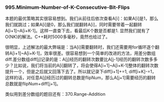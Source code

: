 ### 995.Minimum-Number-of-K-Consecutive-Bit-Flips

本题的最优策略其实很容易想到。我们从前往后依次查看A[i]：如果A[i]是1，那么我们就跳过；如果A[i]是0，那么我们就翻转A[i]，同时需要带着一起翻转A[i+1]~A[i+K-1]。这样一直查下去，看最后K个数是否都是1. 显然我们就有了O(NK)的解法。C++耗时5000多毫秒，竟然也给过了。

很明显，上述解法的最大弊端是：当A[i]需要翻转时，我们还需要用for循环逐个翻转A[i+1]~A[i+K-1]，效率很差。很容易想到一个简单的改进的方法，用差分数组diff.差分数组diff[j]记录的是：A[j]经历的翻转次数要比A[j-1]经历的翻转次数多多少？比如说，我们将当前的A[i]翻转了，将会使得A[i+1]~A[i+K-1]整体的翻转次数提升一个，但是之后就又回落下去了。所以就记录下diff[i+1]+=1, diff[i+K]-=1，这样的话，对任意A[j]经历过的翻转总数是flipNum，那么A[j+1]需要经历的翻转总数就是flipNum+diff[j+1]。

类似用到差分数组的题目还有：370.Range-Addition
